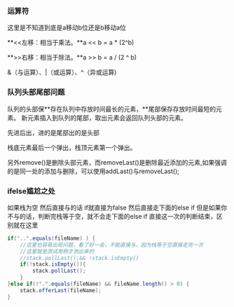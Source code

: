 ### 运算符



这里是不知道到底是a移动b位还是b移动a位

**<<左移：相当于乘法。**a << b = a * (2^b)

**>>右移：相当于除法。**a >> b = a / (2 ^ b)



&（与运算）、|（或运算）、^（异或运算)



### 队列头部尾部问题

队列的头部保**存在队列中存放时间最长的元素，**尾部保存存放时间最短的元素。 新元素插入到队列的尾部，取出元素会返回队列头部的元素。 

先进后出，进的是尾部出的是头部

栈底元素最后一个弹出，栈顶元素第一个弹出。

另外remove()是删除头部元素，而removeLast()是删除最近添加的元素,如果强调的是同一处的添加与删除，可以使用addLast()与removeLast();

### ifelse尴尬之处

如果栈为空 然后直接与的话 if就直接为false
然后直接走下面的else if
但是如果你不与的话，判断完栈等于空，就不会走下面的else if
直接这一次的判断结束，区别就在这里

```java
if("..".equals(fileName) ) {
    //这里也容易出现问题，看了好一会，不能直接与，因为栈等于空直接走完一次
    //这里就是测试用例才测出来的
    //stack.pollLast();&& !stack.isEmpty()
    if(!stack.isEmpty()){
        stack.pollLast();
    }
}else if(!".".equals(fileName) && fileName.length() > 0) {
    stack.offerLast(fileName);
}
```